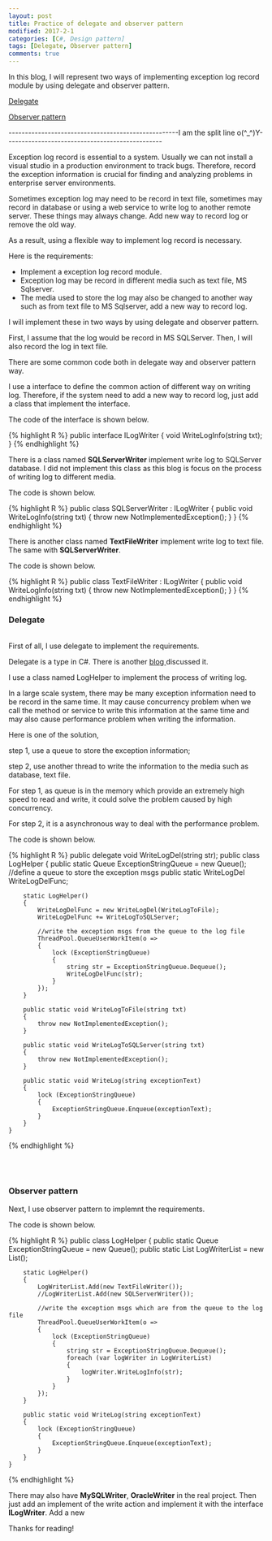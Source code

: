 ```yaml
---
layout: post
title: Practice of delegate and observer pattern
modified: 2017-2-1
categories: [C#, Design pattern]
tags: [Delegate, Observer pattern] 
comments: true
---
```

In this blog, I will represent two ways of implementing exception log record module by using delegate and observer pattern.

<!-- more -->

<a href="#delegate">Delegate </a>

<a href="#observer">Observer pattern </a>

----------------------------------------------------I am the split line o(^_^)Y------------------------------------------------

Exception log record is essential to a system. Usually we can not install a visual studio in a production environment to track bugs. Therefore, record the exception information is crucial for finding and analyzing problems in enterprise server environments.

Sometimes exception log may need to be record in text file, sometimes may record in database or using a web service to write log to another remote server. These things may always change. Add new way to record log or remove the old way.

As a result, using a flexible way to implement log record is necessary.

Here is the requirements:
<ul>
<li>
	Implement a exception log record module.
</li>
<li>
	Exception log may be record in different media such as text file, MS Sqlserver. 
</li>
<li>
	The media used to store the log may also be changed to another way such as from text file to MS Sqlserver, add a new way to record log.
</li>
</ul>

I will implement these in two ways by using delegate and observer pattern.

First, I assume that the log would be record in MS SQLServer. Then, I will also record the log in text file.

There are some common code both in delegate way and observer pattern way.

I use a interface to define the common action of different way on writing
 log. Therefore, if the system need to add a new way to record log, just add a class that implement the interface.

The code of the interface is shown below.

{% highlight R %}
public interface ILogWriter
{
    void WriteLogInfo(string txt);
}
{% endhighlight %}

There is a class named <strong>SQLServerWriter</strong> implement write log to SQLServer database. I did not implement this class as this blog is focus on the process of writing log to different media.

The code is shown below.

{% highlight R %}
public class SQLServerWriter : ILogWriter
{
    public void WriteLogInfo(string txt)
    {
        throw new NotImplementedException();
    }
}
{% endhighlight %}


There is another class named <strong>TextFileWriter</strong> implement write log to text file. The same with <strong>SQLServerWriter</strong>.

The code is shown below.

{% highlight R %}
public class TextFileWriter : ILogWriter
{
    public void WriteLogInfo(string txt)
    {
        throw new NotImplementedException();
    }
}
{% endhighlight %}



### <a name="delegate"> Delegate</a>
<br>
First of all, I use delegate to implement the requirements.

Delegate is a type in C#. There is another <a href="http://dotnetbuilder.co.nz/c%23/2017/01/31/delegate-and-event.html">blog </a>discussed it.

I use a class named LogHelper to implement the process of writing log.

In a large scale system, there may be many exception information need to be record in the same time. It may cause concurrency problem when we call the method or service to write this information at the same time and may also cause performance problem when writing the information.

Here is one of the solution, 

step 1, use a queue to store the exception information;

step 2, use another thread to write the information to the media such as database, text file.

For step 1, as queue is in the memory which provide an extremely high speed to read and write, it could solve the problem caused by high concurrency. 

For step 2, it is a asynchronous way to deal with the performance problem.


The code is shown below.


{% highlight R %}
	public delegate void WriteLogDel(string str); 
    public class LogHelper
    {
        public static Queue<string> ExceptionStringQueue = new Queue<string>(); //define a queue to store the exception msgs
        public static WriteLogDel WriteLogDelFunc;

        static LogHelper()
        {
            WriteLogDelFunc = new WriteLogDel(WriteLogToFile);
            WriteLogDelFunc += WriteLogToSQLServer;

            //write the exception msgs from the queue to the log file
            ThreadPool.QueueUserWorkItem(o =>
            {
                lock (ExceptionStringQueue)
                {
                    string str = ExceptionStringQueue.Dequeue();
                    WriteLogDelFunc(str);
                }
            });
        }

        public static void WriteLogToFile(string txt)
        {
            throw new NotImplementedException();
        }

        public static void WriteLogToSQLServer(string txt)
        {
            throw new NotImplementedException();
        }

        public static void WriteLog(string exceptionText)
        {
            lock (ExceptionStringQueue)
            {
                ExceptionStringQueue.Enqueue(exceptionText);
            }
        }
    }
{% endhighlight %}



<br>
<br>

### <a name="observer"> Observer pattern</a>

Next, I use observer pattern to implemnt the requirements.

The code is shown below.

{% highlight R %}
	public class LogHelper
    {
        public static Queue<string> ExceptionStringQueue = new Queue<string>();
        public static List<ILogWriter> LogWriterList = new List<ILogWriter>();

        static LogHelper()
        {
            LogWriterList.Add(new TextFileWriter());
            //LogWriterList.Add(new SQLServerWriter());

            //write the exception msgs which are from the queue to the log file
            ThreadPool.QueueUserWorkItem(o =>
            {
                lock (ExceptionStringQueue)
                {
                    string str = ExceptionStringQueue.Dequeue();
                    foreach (var logWriter in LogWriterList)
                    {
                        logWriter.WriteLogInfo(str);
                    }
                }
            });
        }

        public static void WriteLog(string exceptionText)
        {
            lock (ExceptionStringQueue)
            {
                ExceptionStringQueue.Enqueue(exceptionText);
            }
        }
    }
{% endhighlight %}

There may also have <strong>MySQLWriter</strong>, <strong>OracleWriter</strong> in the real project. Then just add an implement of the write action and implement it with the interface <strong>ILogWriter</strong>. Add a new 

Thanks for reading!
